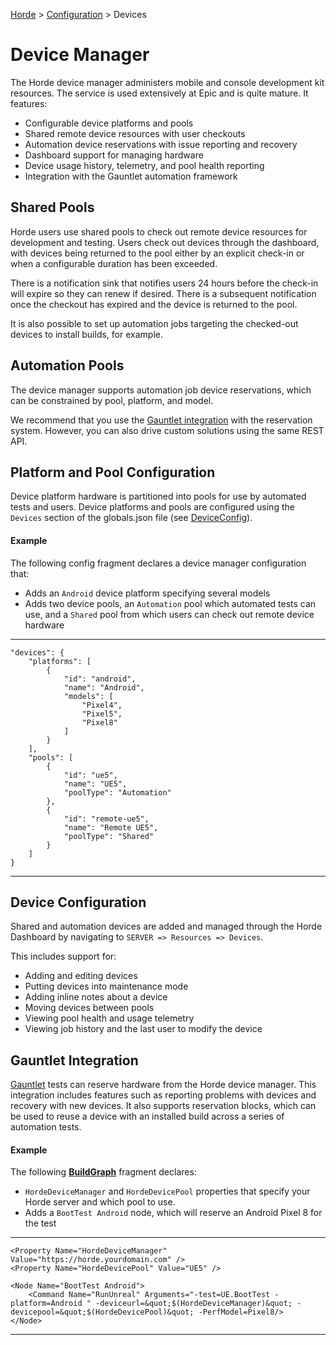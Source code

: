 [Horde](../../README.md) > [Configuration](../Config.md) > Devices

# Device Manager

The Horde device manager administers mobile and console development kit resources. The service is used extensively at Epic and is quite mature.  It features:

* Configurable device platforms and pools
* Shared remote device resources with user checkouts
* Automation device reservations with issue reporting and recovery
* Dashboard support for managing hardware
* Device usage history, telemetry, and pool health reporting
* Integration with the Gauntlet automation framework

##  Shared Pools

Horde users use shared pools to check out remote device resources for development and testing. Users check out devices through the dashboard, with devices being returned to the pool either by an explicit check-in or when a configurable duration has been exceeded.  

There is a notification sink that notifies users 24 hours before the check-in will expire so they can renew if desired. There is a subsequent notification once the checkout has expired and the device is returned to the pool.

It is also possible to set up automation jobs targeting the checked-out devices to install builds, for example.

## Automation Pools

The device manager supports automation job device reservations, which can be constrained by pool, platform, and model.

We recommend that you use the [Gauntlet integration](#gauntlet-integration) with the reservation system.
However, you can also drive custom solutions using the same REST API.

## Platform and Pool Configuration

Device platform hardware is partitioned into pools for use by automated tests and users. Device platforms and pools are configured using the `Devices` section of the globals.json file (see [DeviceConfig](Schema/Globals.md#deviceconfig)).

#### Example

The following config fragment declares a device manager configuration that:

* Adds an `Android` device platform specifying several models
* Adds two device pools, an `Automation` pool which automated tests can use, and a `Shared` pool from which users can check out remote device hardware

---

	"devices": {
		"platforms": [
			{
				"id": "android",
				"name": "Android",
				"models": [
					"Pixel4",
					"Pixel5",
					"Pixel8"
				]
			}
		],
		"pools": [
			{
				"id": "ue5",
				"name": "UE5",
				"poolType": "Automation"
			},
			{
				"id": "remote-ue5",
				"name": "Remote UE5",
				"poolType": "Shared"
			}
		]
	}

---

## Device Configuration

Shared and automation devices are added and managed through the Horde Dashboard by navigating to `SERVER => Resources => Devices`.

This includes support for:

* Adding and editing devices
* Putting devices into maintenance mode 
* Adding inline notes about a device
* Moving devices between pools
* Viewing pool health and usage telemetry
* Viewing job history and the last user to modify the device

## Gauntlet Integration

[Gauntlet](https://docs.unrealengine.com/en-US/gauntlet-automation-framework-overview-in-unreal-engine) tests can reserve hardware from the Horde device manager. This integration includes features such as reporting problems with devices and recovery with new devices. It also supports reservation blocks, which can be used to reuse a device with an installed build across a series of automation tests.  

#### Example

The following [**BuildGraph**](https://docs.unrealengine.com/en-US/buildgraph-for-unreal-engine/) fragment declares:

* `HordeDeviceManager` and `HordeDevicePool` properties that specify your Horde server and which pool to use.
* Adds a `BootTest Android` node, which will reserve an Android Pixel 8 for the test

---

	<Property Name="HordeDeviceManager" Value="https://horde.yourdomain.com" />
	<Property Name="HordeDevicePool" Value="UE5" />
		
	<Node Name="BootTest Android">
		<Command Name="RunUnreal" Arguments="-test=UE.BootTest -platform=Android " -deviceurl=&quot;$(HordeDeviceManager)&quot; -devicepool=&quot;$(HordeDevicePool)&quot; -PerfModel=Pixel8/>
	</Node>
---
